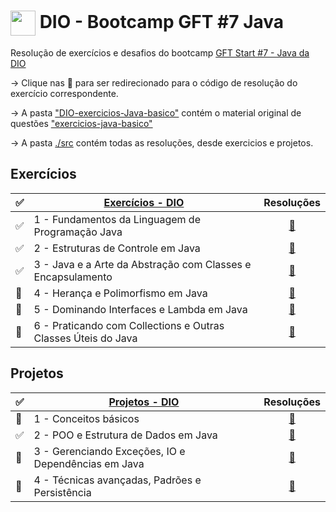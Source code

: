 <h1>
    <img align="center" width="40px" src="https://hermes.digitalinnovation.one/assets/diome/logo-minimized.png">
    <span> DIO - Bootcamp GFT #7 Java </span>
</h1>

Resolução de exercícios e desafios do bootcamp [GFT Start #7 - Java da DIO](https://web.dio.me/track/gft-start-7-java)

-> Clique nas 🔗 para ser redirecionado para o código de resolução do exercício correspondente.

-> A pasta ["DIO-exercicios-Java-basico"](./DIO-exercicios-Java-basico/) contém o material original de questões ["exercicios-java-basico"](https://github.com/digitalinnovationone/exercicios-java-basico)

-> A pasta [./src](./src) contém todas as resoluções, desde exercicios e projetos.

## Exercícios

✅ | [Exercícios - DIO](./DIO-exercicios-Java-basico/exercicios/)  | Resoluções                             |
----|--------------------------------------------------------------|:--------------------------------------:|
✅ | 1 - Fundamentos da Linguagem de Programação Java              |[🔗](./src/exercicios/FundamentosJava.java)
✅ | 2 - Estruturas de Controle em Java                            |[🔗](./src/exercicios/EstruturasDeControle.java)
✅ | 3 - Java e a Arte da Abstração com Classes e Encapsulamento   |[🔗](./src/exercicios/AbstracaoEncapsulamento.java)
🔄️ | 4 - Herança e Polimorfismo em Java                            |[🔗](./src/exercicios/HerancaPolimorfismo.java)
🔄️ | 5 - Dominando Interfaces e Lambda em Java                     |[🔗](./src/exercicios/InterfaceLambda.java)
🔄️ | 6 - Praticando com Collections e Outras Classes Úteis do Java |[🔗](./src/exercicios/CollectionsClasses.java)

## Projetos

✅ | [Projetos - DIO](./DIO-exercicios-Java-basico/projetos/)      | Resoluções                                |
----|--------------------------------------------------------------|:-----------------------------------------:|
🔄️ | 1 - Conceitos básicos                                         |[🔗](./src/projetos/FundamentosJava.java)
✅ | 2 - POO e Estrutura de Dados em Java                           |[🔗](./src/projetos/EstruturasDeControle.java)
🔄️ | 3 - Gerenciando Exceções, IO e Dependências em Java           |[🔗](./src/projetos/AbstracaoEncapsulamento.java)
🔄️ | 4 - Técnicas avançadas, Padrões e Persistência                |[🔗](./src/projetos/HerancaPolimorfismo.java)
